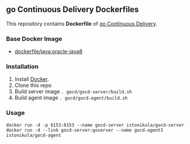 ## go Continuous Delivery Dockerfiles


This repository contains **Dockerfile** of [go Continuous Delivery](http://www.go.cd/).


### Base Docker Image

* [dockerfile/java:oracle-java8](http://dockerfile.github.io/#/java)


### Installation

1. Install [Docker](https://www.docker.com/).
2. Clone this repo
3. Build server image `. gocd/gocd-server/build.sh`
4. Build agent image `. gocd/gocd-agent/build.sh`

### Usage

    docker run -d -p 8153:8153 --name gocd-server istonikula/gocd-server
    docker run -d --link gocd-server:goserver --name gocd-agent3 istonikula/gocd-agent

